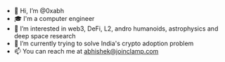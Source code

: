 - 👋 Hi, I’m @0xabh
- 🎓 I'm a computer engineer 
- 👀 I’m interested in web3, DeFi, L2, andro humanoids, astrophysics and deep space research
- 🌱 I’m currently trying to solve India's crypto adoption problem
- 📫 You can reach me at abhishek@joinclamp.com
